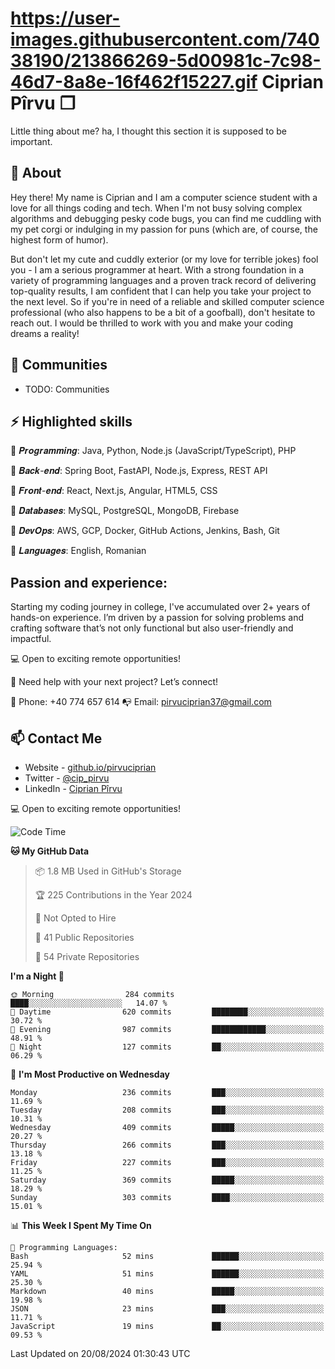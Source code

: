 # https://user-images.githubusercontent.com/74038190/213866269-5d00981c-7c98-46d7-8a8e-16f462f15227.gif Ciprian Pîrvu ❐

Little thing about me? ha, I thought this section it is supposed to be important.

## 🧐 About

Hey there! My name is Ciprian and I am a computer science student with a love for all things coding and tech. When I'm not busy solving complex algorithms and debugging pesky code bugs, you can find me cuddling with my pet corgi or indulging in my passion for puns (which are, of course, the highest form of humor).

But don't let my cute and cuddly exterior (or my love for terrible jokes) fool you - I am a serious programmer at heart. With a strong foundation in a variety of programming languages and a proven track record of delivering top-quality results, I am confident that I can help you take your project to the next level. So if you're in need of a reliable and skilled computer science professional (who also happens to be a bit of a goofball), don't hesitate to reach out. I would be thrilled to work with you and make your coding dreams a reality!

## 👯 Communities

-   TODO: Communities

## ⚡ Highlighted skills

🎯 𝑷𝒓𝒐𝒈𝒓𝒂𝒎𝒎𝒊𝒏𝒈: Java, Python, Node.js (JavaScript/TypeScript), PHP

🎯 𝑩𝒂𝒄𝒌-𝒆𝒏𝒅: Spring Boot, FastAPI, Node.js, Express, REST API

🎯 𝑭𝒓𝒐𝒏𝒕-𝒆𝒏𝒅: React, Next.js, Angular, HTML5, CSS

🎯 𝑫𝒂𝒕𝒂𝒃𝒂𝒔𝒆𝒔: MySQL, PostgreSQL, MongoDB, Firebase

🎯 𝑫𝒆𝒗𝑶𝒑𝒔: AWS, GCP, Docker, GitHub Actions, Jenkins, Bash, Git

🎯 𝑳𝒂𝒏𝒈𝒖𝒂𝒈𝒆𝒔: English, Romanian

## Passion and experience:
Starting my coding journey in college, I've accumulated over 2+ years of hands-on experience. I’m driven by a passion for solving problems and crafting software that’s not only functional but also user-friendly and impactful.

💻 Open to exciting remote opportunities!

🤝 Need help with your next project? Let’s connect!

📱 Phone: +40 774 657 614
📭 Email: pirvuciprian37@gmail.com

## 📫 Contact Me

-   Website - [github.io/pirvuciprian](https://cipppp.github.io/pirvuciprian/)
-   Twitter - [@cip_pirvu](https://x.com/cip_pirvu)
-   LinkedIn - [Ciprian Pîrvu](https://www.linkedin.com/in/pirvuciprian/)

💻 Open to exciting remote opportunities!

<!--START_SECTION:waka-->
![Code Time](http://img.shields.io/badge/Code%20Time-2%2C121%20hrs%2035%20mins-blue)

**🐱 My GitHub Data** 

> 📦 1.8 MB Used in GitHub's Storage 
 > 
> 🏆 225 Contributions in the Year 2024
 > 
> 🚫 Not Opted to Hire
 > 
> 📜 41 Public Repositories 
 > 
> 🔑 54 Private Repositories 
 > 
**I'm a Night 🦉** 

```text
🌞 Morning                284 commits         ████░░░░░░░░░░░░░░░░░░░░░   14.07 % 
🌆 Daytime                620 commits         ████████░░░░░░░░░░░░░░░░░   30.72 % 
🌃 Evening                987 commits         ████████████░░░░░░░░░░░░░   48.91 % 
🌙 Night                  127 commits         ██░░░░░░░░░░░░░░░░░░░░░░░   06.29 % 
```
📅 **I'm Most Productive on Wednesday** 

```text
Monday                   236 commits         ███░░░░░░░░░░░░░░░░░░░░░░   11.69 % 
Tuesday                  208 commits         ███░░░░░░░░░░░░░░░░░░░░░░   10.31 % 
Wednesday                409 commits         █████░░░░░░░░░░░░░░░░░░░░   20.27 % 
Thursday                 266 commits         ███░░░░░░░░░░░░░░░░░░░░░░   13.18 % 
Friday                   227 commits         ███░░░░░░░░░░░░░░░░░░░░░░   11.25 % 
Saturday                 369 commits         █████░░░░░░░░░░░░░░░░░░░░   18.29 % 
Sunday                   303 commits         ████░░░░░░░░░░░░░░░░░░░░░   15.01 % 
```


📊 **This Week I Spent My Time On** 

```text
💬 Programming Languages: 
Bash                     52 mins             ██████░░░░░░░░░░░░░░░░░░░   25.94 % 
YAML                     51 mins             ██████░░░░░░░░░░░░░░░░░░░   25.30 % 
Markdown                 40 mins             █████░░░░░░░░░░░░░░░░░░░░   19.98 % 
JSON                     23 mins             ███░░░░░░░░░░░░░░░░░░░░░░   11.71 % 
JavaScript               19 mins             ██░░░░░░░░░░░░░░░░░░░░░░░   09.53 % 
```


 Last Updated on 20/08/2024 01:30:43 UTC
<!--END_SECTION:waka-->
